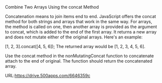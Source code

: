 Combine Two Arrays Using the concat Method

Concatenation means to join items end to end. JavaScript offers the concat method for both strings and arrays that work in the same way. For arrays, the method is called on one, then another array is provided as the argument to concat, which is added to the end of the first array. It returns a new array and does not mutate either of the original arrays. Here's an example:

[1, 2, 3].concat([4, 5, 6]);
The returned array would be [1, 2, 3, 4, 5, 6].

Use the concat method in the nonMutatingConcat function to concatenate attach to the end of original. The function should return the concatenated array.

URL:https://drive.500apps.com/6646359c

